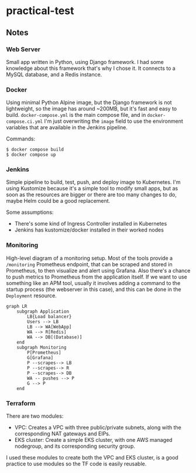 # practical-test

## Notes

### Web Server
Small app written in Python, using Django framework. I had some knowledge about this framework that's why I chose it.
It connects to a MySQL database, and a Redis instance.

### Docker
Using minimal Python Alpine image, but the Django framework is not lightweight, so the image has around ~200MB, but it's fast and easy to build. `docker-compose.yml` is the main compose file, and in `docker-compose.ci.yml` I'm just overwriting the `image` field to use the environment variables that are available in the Jenkins pipeline.

Commands:
```
$ docker compose build
$ docker compose up
```

### Jenkins

Simple pipeline to build, test, push, and deploy image to Kubernetes. I'm using Kustomize because it's a simple tool to modify small apps, but as soon as the resources are bigger or there are too many changes to do, maybe Helm could be a good replacement.

Some assumptions:
* There's some kind of Ingress Controller installed in Kubernetes
* Jenkins has kustomize/docker installed in their worked nodes

### Monitoring

High-level diagram of a monitoring setup. Most of the tools provide a `/monitoring` Prometheus endpoint, that can
be scraped and stored in Prometheus, to then visualize and alert using Grafana. Also there's a chance to push
metrics to Prometheus from the application itself. If we want to use something like an APM tool, usually it involves adding a command to the startup process (the webserver in this case), and this can be done in the `Deployment` resource.

```mermaid
graph LR
    subgraph Application
        LB{Load balancer}
        Users --> LB
        LB --> WA[WebApp]
        WA --> R[Redis]
        WA --> DB[(Database)]
    end
    subgraph Monitoring
        P[Prometheus]
        G[Grafana]
        P --scrapes--> LB
        P --scrapes--> R
        P --scrapes--> DB
        WA -- pushes --> P
        G --> P
    end
```

### Terraform

There are two modules:
* VPC: Creates a VPC with three public/private subnets, along with the corresponding NAT gateways and EIPs.
* EKS cluster: Create a simple EKS cluster, with one AWS managed nodegroup, and its corresponding security group.

I used these modules to create both the VPC and EKS cluster, is a good practice to use modules so the TF code is easily reusable.
